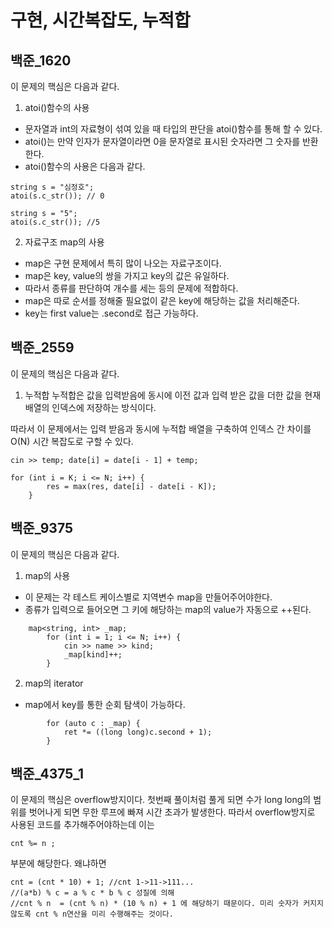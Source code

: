 # 구현, 시간복잡도, 누적합

## 백준_1620

이 문제의 핵심은 다음과 같다. 

1. atoi()함수의 사용
- 문자열과 int의 자료형이 섞여 있을 때 타입의 판단을 atoi()함수를 통해 할 수 있다. 
- atoi()는 만약 인자가 문자열이라면 0을 문자열로 표시된 숫자라면 그 숫자를 반환한다.
- atoi()함수의 사용은 다음과 같다. 
```
string s = "심정호";
atoi(s.c_str()); // 0
```
```
string s = "5";
atoi(s.c_str()); //5
```

2. 자료구조 map의 사용
- map은 구현 문제에서 특히 많이 나오는 자료구조이다. 
- map은 key, value의 쌍을 가지고 key의 값은 유일하다. 
- 따라서 종류를 판단하여 개수를 세는 등의 문제에 적합하다.
- map은 따로 순서를 정해줄 필요없이 같은 key에 해당하는 값을 처리해준다.
- key는 first value는 .second로 접근 가능하다.

## 백준_2559

이 문제의 핵심은 다음과 같다. 

1. 누적합
누적합은 값을 입력받음에 동시에 이전 값과 입력 받은 값을 더한 값을 현재 배열의 인덱스에 저장하는 방식이다. 

따라서 이 문제에서는 입력 받음과 동시에 누적합 배열을 구축하여 인덱스 간 차이를 O(N) 시간 복잡도로 구할 수 있다. 

```
cin >> temp; date[i] = date[i - 1] + temp;

for (int i = K; i <= N; i++) {
		res = max(res, date[i] - date[i - K]);
	}
```

## 백준_9375

이 문제의 핵심은 다음과 같다. 

1. map의 사용
- 이 문제는 각 테스트 케이스별로 지역변수 map을 만들어주어야한다. 
- 종류가 입력으로 들어오면 그 키에 해당하는 map의 value가 자동으로 ++된다. 
```
    map<string, int> _map;
		for (int i = 1; i <= N; i++) {
			cin >> name >> kind;
			_map[kind]++;
		}
```

2. map의 iterator
- map에서 key를 통한 순회 탐색이 가능하다. 
```
        for (auto c : _map) {
			ret *= ((long long)c.second + 1);
		}
```

## 백준_4375_1

이 문제의 핵심은 overflow방지이다. 첫번째 풀이처럼 풀게 되면 수가 long long의 범위를 벗어나게 되면
무한 루프에 빠져 시간 초과가 발생한다. 따라서 overflow방지로 사용된 코드를 추가해주어야하는데
이는 
```
cnt %= n ;
```
부분에 해당한다. 왜냐하면

```
cnt = (cnt * 10) + 1; //cnt 1->11->111...
//(a*b) % c = a % c * b % c 성질에 의해 
//cnt % n  = (cnt % n) * (10 % n) + 1 에 해당하기 때문이다. 미리 숫자가 커지지 않도록 cnt % n연산을 미리 수행해주는 것이다.  
```
